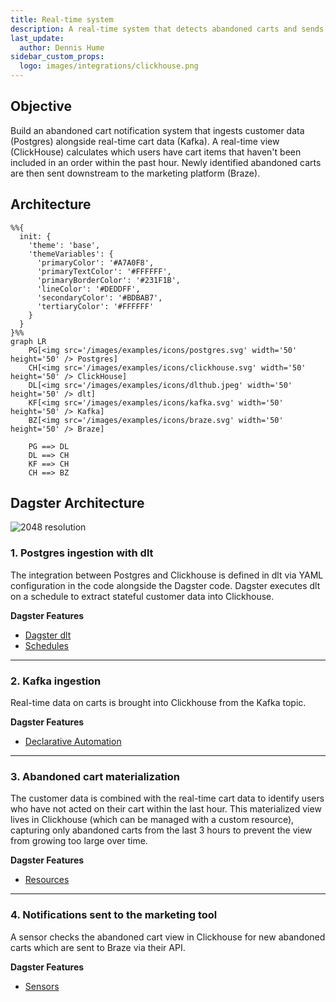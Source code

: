 ```yaml
---
title: Real-time system
description: A real-time system that detects abandoned carts and sends notifications to a marketing platform.
last_update:
  author: Dennis Hume
sidebar_custom_props:
  logo: images/integrations/clickhouse.png
---
```


## Objective

Build an abandoned cart notification system that ingests customer data (Postgres) alongside real-time cart data (Kafka). A real-time view (ClickHouse) calculates which users have cart items that haven't been included in an order within the past hour. Newly identified abandoned carts are then sent downstream to the marketing platform (Braze).

## Architecture

```mermaid
%%{
  init: {
    'theme': 'base',
    'themeVariables': {
      'primaryColor': '#A7A0F8',
      'primaryTextColor': '#FFFFFF',
      'primaryBorderColor': '#231F1B',
      'lineColor': '#DEDDFF',
      'secondaryColor': '#BDBAB7',
      'tertiaryColor': '#FFFFFF'
    }
  }
}%%
graph LR
    PG[<img src='/images/examples/icons/postgres.svg' width='50' height='50' /> Postgres]
    CH[<img src='/images/examples/icons/clickhouse.svg' width='50' height='50' /> ClickHouse]
    DL[<img src='/images/examples/icons/dlthub.jpeg' width='50' height='50' /> dlt]
    KF[<img src='/images/examples/icons/kafka.svg' width='50' height='50' /> Kafka]
    BZ[<img src='/images/examples/icons/braze.svg' width='50' height='50' /> Braze]

    PG ==> DL
    DL ==> CH
    KF ==> CH
    CH ==> BZ
```

## Dagster Architecture

![2048 resolution](/images/examples/reference-architectures/real-time.png)

### 1. Postgres ingestion with dlt

The integration between Postgres and Clickhouse is defined in dlt via YAML configuration in the code alongside the Dagster code. Dagster executes dlt on a schedule to extract stateful customer data into Clickhouse.

**Dagster Features**

- [Dagster dlt](/integrations/libraries/dlt)
- [Schedules](/guides/automate/schedules)

---

### 2. Kafka ingestion

Real-time data on carts is brought into Clickhouse from the Kafka topic.

**Dagster Features**

- [Declarative Automation](/guides/automate/declarative-automation)

---

### 3. Abandoned cart materialization

The customer data is combined with the real-time cart data to identify users who have not acted on their cart within the last hour. This materialized view lives in Clickhouse (which can be managed with a custom resource), capturing only abandoned carts from the last 3 hours to prevent the view from growing too large over time.

**Dagster Features**

- [Resources](/guides/build/external-resources)

---

### 4. Notifications sent to the marketing tool

A sensor checks the abandoned cart view in Clickhouse for new abandoned carts which are sent to Braze via their API.

**Dagster Features**

- [Sensors](/guides/automate/sensors)
